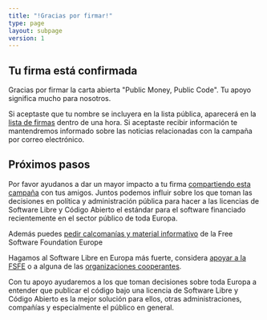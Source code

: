 ```yaml
---
title: "!Gracias por firmar!"
type: page
layout: subpage
version: 1
---
```


## Tu firma está confirmada

Gracias por firmar la carta abierta "Public Money, Public Code". Tu apoyo significa mucho para nosotros.

Si aceptaste que tu nombre se incluyera en la lista pública, aparecerá en la [lista de firmas](../all-signatures) dentro de una hora. Si aceptaste recibir información te mantendremos informado sobre las noticias relacionadas con la campaña por correo electrónico.

## Próximos pasos

Por favor ayudanos a dar un mayor impacto a tu firma [compartiendo esta campaña](../../#spread) con tus amigos. Juntos podemos influir sobre los que toman las decisiones en política y administración pública para hacer a las licencias de Software Libre y Código Abierto el estándar para el software financiado recientemente en el sector público de toda Europa.

Además puedes [pedir calcomanías y material informativo](https://fsfe.org/promo#pmpc) de la Free Software Foundation Europe

Hagamos al Software Libre en Europa más fuerte, considera [apoyar a la FSFE](https://fsfe.org/donate/?pmpc) o a alguna de las [organizaciones cooperantes](../../#organisations).

Con tu apoyo ayudaremos a los que toman decisiones sobre toda Europa a entender que publicar el código bajo una licencia de Software Libre y Código Abierto es la mejor solución para ellos, otras administraciones, compañías y especialmente el público en general.
